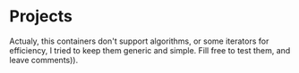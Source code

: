 # Projects
Actualy, this containers don't support algorithms, or some iterators for efficiency, I tried to keep them generic and simple.
Fill free to test them, and leave comments)).
